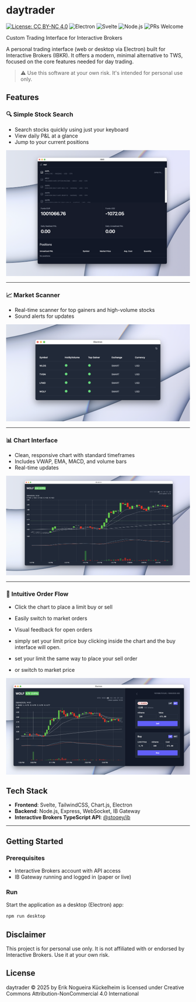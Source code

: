 # daytrader

[![License: CC BY-NC 4.0](https://img.shields.io/badge/license-CC%20BY--NC%204.0-lightgrey.svg)](https://creativecommons.org/licenses/by-nc/4.0/)
![Electron](https://img.shields.io/badge/platform-electron-blue)
![Svelte](https://img.shields.io/badge/frontend-svelte-orange)
![Node.js](https://img.shields.io/badge/backend-node.js-green)
![PRs Welcome](https://img.shields.io/badge/PRs-welcome-brightgreen.svg)

Custom Trading Interface for Interactive Brokers

A personal trading interface (web or desktop via Electron) built for Interactive Brokers (IBKR). It offers a modern, minimal alternative to TWS, focused on the core features needed for day trading.

> ⚠️ Use this software at your own risk. It's intended for personal use only.

## Features

### 🔍 Simple Stock Search

- Search stocks quickly using just your keyboard
- View daily P&L at a glance
- Jump to your current positions

![Stock Search](./assets/images/stock_search.png)

---

### 📈 Market Scanner

- Real-time scanner for top gainers and high-volume stocks
- Sound alerts for updates

![Scanner](./assets/images/scanner.png)

---

### 📊 Chart Interface

- Clean, responsive chart with standard timeframes
- Includes VWAP, EMA, MACD, and volume bars
- Real-time updates

![Chart](./assets/images/chart.png)

---

### 🛒 Intuitive Order Flow

- Click the chart to place a limit buy or sell
- Easily switch to market orders
- Visual feedback for open orders

- simply set your limit price buy clicking inside the chart and the buy interface will open.
- set your limit the same way to place your sell order
- or switch to market price

![Buy position](./assets/images/position.png)

## Tech Stack

- **Frontend**: Svelte, TailwindCSS, Chart.js, Electron
- **Backend**: Node.js, Express, WebSocket, IB Gateway
- **Interactive Brokers TypeScript API**: [@stoqey/ib](https://github.com/stoqey/ib)

---

## Getting Started

### Prerequisites

- Interactive Brokers account with API access
- IB Gateway running and logged in (paper or live)

### Run

Start the application as a desktop (Electron) app:

```bash
npm run desktop
```

## Disclaimer

This project is for personal use only. It is not affiliated with or endorsed by Interactive Brokers. Use it at your own risk.

## License

daytrader © 2025 by Erik Nogueira Kückelheim is licensed under Creative Commons Attribution-NonCommercial 4.0 International
